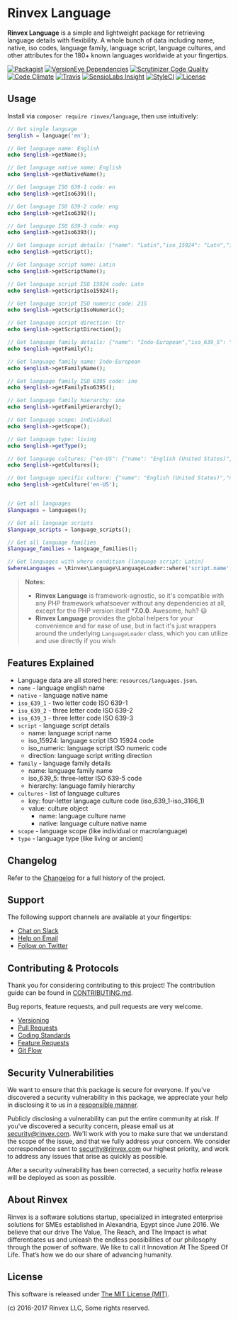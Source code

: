 # Rinvex Language

**Rinvex Language** is a simple and lightweight package for retrieving language details with flexibility. A whole bunch of data including name, native, iso codes, language family, language script, language cultures, and other attributes for the 180+ known languages worldwide at your fingertips.

[![Packagist](https://img.shields.io/packagist/v/rinvex/language.svg?label=Packagist&style=flat-square)](https://packagist.org/packages/rinvex/language)
[![VersionEye Dependencies](https://img.shields.io/versioneye/d/php/rinvex:language.svg?label=Dependencies&style=flat-square)](https://www.versioneye.com/php/rinvex:language/)
[![Scrutinizer Code Quality](https://img.shields.io/scrutinizer/g/rinvex/language.svg?label=Scrutinizer&style=flat-square)](https://scrutinizer-ci.com/g/rinvex/language/)
[![Code Climate](https://img.shields.io/codeclimate/github/rinvex/language.svg?label=CodeClimate&style=flat-square)](https://codeclimate.com/github/rinvex/language)
[![Travis](https://img.shields.io/travis/rinvex/language.svg?label=TravisCI&style=flat-square)](https://travis-ci.org/rinvex/language)
[![SensioLabs Insight](https://img.shields.io/sensiolabs/i/4505ee8a-52fc-4229-ae93-7e4f2523bda9.svg?label=SensioLabs&style=flat-square)](https://insight.sensiolabs.com/projects/4505ee8a-52fc-4229-ae93-7e4f2523bda9)
[![StyleCI](https://styleci.io/repos/77772990/shield)](https://styleci.io/repos/77772990)
[![License](https://img.shields.io/packagist/l/rinvex/language.svg?label=License&style=flat-square)](https://github.com/rinvex/language/blob/develop/LICENSE)


## Usage

Install via `composer require rinvex/language`, then use intuitively:
```php
// Get single language
$english = language('en');

// Get language name: English
echo $english->getName();

// Get language native name: English
echo $english->getNativeName();

// Get language ISO 639-1 code: en
echo $english->getIso6391();

// Get language ISO 639-2 code: eng
echo $english->getIso6392();

// Get language ISO 639-3 code: eng
echo $english->getIso6393();

// Get language script details: {"name": "Latin","iso_15924": "Latn","iso_numeric": "215","direction": "ltr"}
echo $english->getScript();

// Get language script name: Latin
echo $english->getScriptName();

// Get language script ISO 15924 code: Latn
echo $english->getScriptIso15924();

// Get language script ISO numeric code: 215
echo $english->getScriptIsoNumeric();

// Get language script direction: ltr
echo $english->getScriptDirection();

// Get language family details: {"name": "Indo-European","iso_639_5": "ine","hierarchy": "ine"}
echo $english->getFamily();

// Get language family name: Indo-European
echo $english->getFamilyName();

// Get language family ISO 6395 code: ine
echo $english->getFamilyIso6395();

// Get language family hierarchy: ine
echo $english->getFamilyHierarchy();

// Get language scope: individual
echo $english->getScope();

// Get language type: living
echo $english->getType();

// Get language cultures: {"en-US": {"name": "English (United States)","native": "English (United States)"}, {...}}
echo $english->getCultures();

// Get language specific culture: {"name": "English (United States)","native": "English (United States)"}
echo $english->getCulture('en-US');


// Get all languages
$languages = languages();

// Get all language scripts
$language_scripts = language_scripts();

// Get all language families
$language_families = language_families();

// Get languages with where condition (language script: Latin)
$whereLanguages = \Rinvex\Language\LanguageLoader::where('script.name', 'Latin');
```

> **Notes:**
> - **Rinvex Language** is framework-agnostic, so it's compatible with any PHP framework whatsoever without any dependencies at all, except for the PHP version itself **^7.0.0**. Awesome, huh? :smiley:
> - **Rinvex Language** provides the global helpers for your convenience and for ease of use, but in fact it's just wrappers around the underlying `LanguageLoader` class, which you can utilize and use directly if you wish


## Features Explained

- Language data are all stored here: `resources/languages.json`.
- `name` - language english name
- `native` - language native name
- `iso_639_1` - two letter code ISO 639-1
- `iso_639_2` - three letter code ISO 639-2
- `iso_639_3` - three letter code ISO 639-3
- `script` - language script details
    - name: language script name
    - iso_15924: language script ISO 15924 code
    - iso_numeric: language script ISO numeric code
    - direction: language script writing direction
- `family` - language family details
    - name: language family name
    - iso_639_5: three-letter ISO 639-5 code
    - hierarchy: language family hierarchy
- `cultures` - list of language cultures
    - key: four-letter language culture code (iso_639_1-iso_3166_1)
    - value: culture object
        - name: language culture name
        - native: language culture native name
- `scope` - language scope (like individual or macrolanguage)
- `type` - language type (like living or ancient)


## Changelog

Refer to the [Changelog](CHANGELOG.md) for a full history of the project.


## Support

The following support channels are available at your fingertips:

- [Chat on Slack](http://chat.rinvex.com)
- [Help on Email](mailto:help@rinvex.com)
- [Follow on Twitter](https://twitter.com/rinvex)


## Contributing & Protocols

Thank you for considering contributing to this project! The contribution guide can be found in [CONTRIBUTING.md](CONTRIBUTING.md).

Bug reports, feature requests, and pull requests are very welcome.

- [Versioning](CONTRIBUTING.md#versioning)
- [Pull Requests](CONTRIBUTING.md#pull-requests)
- [Coding Standards](CONTRIBUTING.md#coding-standards)
- [Feature Requests](CONTRIBUTING.md#feature-requests)
- [Git Flow](CONTRIBUTING.md#git-flow)


## Security Vulnerabilities

We want to ensure that this package is secure for everyone. If you've discovered a security vulnerability in this package, we appreciate your help in disclosing it to us in a [responsible manner](https://en.wikipedia.org/wiki/Responsible_disclosure).

Publicly disclosing a vulnerability can put the entire community at risk. If you've discovered a security concern, please email us at [security@rinvex.com](mailto:security@rinvex.com). We'll work with you to make sure that we understand the scope of the issue, and that we fully address your concern. We consider correspondence sent to [security@rinvex.com](mailto:security@rinvex.com) our highest priority, and work to address any issues that arise as quickly as possible.

After a security vulnerability has been corrected, a security hotfix release will be deployed as soon as possible.


## About Rinvex

Rinvex is a software solutions startup, specialized in integrated enterprise solutions for SMEs established in Alexandria, Egypt since June 2016. We believe that our drive The Value, The Reach, and The Impact is what differentiates us and unleash the endless possibilities of our philosophy through the power of software. We like to call it Innovation At The Speed Of Life. That’s how we do our share of advancing humanity.


## License

This software is released under [The MIT License (MIT)](LICENSE).

(c) 2016-2017 Rinvex LLC, Some rights reserved.
